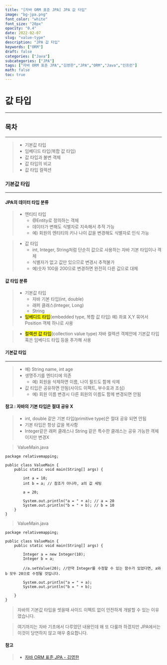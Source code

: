 ```yaml
---
title: "[자바 ORM 표준 JPA] JPA 값 타입"
image: "bg-jpa.png"
font_color: "white"
font_size: "28px"
opacity: "0.4"
date: 2022-02-07
slug: "value-type"
description: "JPA 값 타입"	
keywords: ["ORM"]
draft: false
categories: ["Java"]
subcategories: ["JPA"]
tags: ["자바 ORM 표준 JPA","김영한","JPA","ORM","Java","인프런"]
math: false
toc: true
---
```


# 값 타입
--------------------------------

## 목차
--------------------------------
> - 기본값 타입
> - 임베디드 타입(복합 값 타입)
> - 값 타입과 불변 객체
> - 값 타입의 비교
> - 값 타입 컬렉션

### 기본값 타입
--------------------------------

#### JPA의 데이터 타입 분류

> - 엔티티 타입
>	- @Entity로 정의하는 객체
>	- 데이터가 변해도 식별자로 지속해서 추적 가능
> 	- 예) 회원의 엔티티의 키나 나이 값을 변경해도 식별자로 인식 가능

> - 값 타입
>	- int, Integer, String처럼 단순히 값으로 사용하는 자바 기본 타입이나 객체
>	- 식별자가 없고 값만 있으므로 변경시 추적불가
>	- 예)숫자 100을 200으로 변경하면 완전히 다른 값으로 대체


#### 값 타입 분류
> - 기본값 타입
> 	- 자바 기본 타입(int, double)
>	- 래퍼 클래스(Integer, Long)
>	- String
> - <mark>임베디드 타입</mark>(embedded type, 복합 값 타입)
> 예) 좌표 X,Y 묶어서 Position 객체 하나로 사용

> - <mark>컬렉션 값 타입</mark>(collection value type)
> 자바 컬렉션 객체안에 기본값 타입 혹은 임베디드 타입 등을 추가해 사용

#### 기본값 타입
---------------------------------------
> - 예) String name, int age
> - 생명주기를 엔티티에 의존
>	- 예) 회원을 삭제하면 이름, 나이 필드도 함께 삭제
> - 값 티입은 공유하면 안됨(사이드 이팩트, 부수효과 조심)
>	- 예) 회원 이름 변경시 다른 회원의 이름도 함께 변경되면 안됨 

#### 참고 : 자바의 기본 타입은 절대 공유 X
> - int, double 같은 기본 타입(primitive type)은 절대 공유 되면 안됨
> - 기본 타입은 항상 값을 복사함
> - Integer같은 래퍼 클래스나 String 같은 특수한 클래스는 공유 가능한 객체이지만 변경X

> ValueMain.java

```
package relativemapping;

public class ValueMain {
    public static void main(String[] args) {

        int a = 10;
        int b = a; // 참조가 아니라, a의 값 세팅

        a = 20;

        System.out.println("a = " + a); // a = 20
        System.out.println("b = " + b); // b = 10
    }
}

```

> ValueMain.java

```
package relativemapping;

public class ValueMain {
    public static void main(String[] args) {

        Integer a = new Integer(10);
        Integer b = a;

        //a.setValue(20); //만약 Integer를 수정할 수 있는 함수가 있었다면, a와 b 모두 20으로 수정될 것입니다.

        System.out.println("a = " + a);
        System.out.println("b = " + b);

    }
}

```

> 자바의 기본값 타입을 썻을때 사이드 이펙트 없이 안전하게 개발할 수 있는 이유였습니다.

> 여기까지는 자바 기초에서 다루었던 내용인데 왜 또 다룰까 하겠지만 JPA에서는 이것이 당연하지 않고 매우 중요합니다. <br>








#### 참고
> - <a href="https://www.inflearn.com/course/ORM-JPA-Basic">자바 ORM 표준 JPA - 김영한</a>